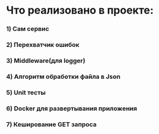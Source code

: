 # Что реализовано в проекте:
### 1) Сам сервис
### 2) Перехватчик ошибок
### 3) Middleware(для logger)
### 4) Алгоритм обработки файла в Json
### 5) Unit тесты
### 6) Docker для развертывания приложения
### 7) Кеширование GET запроса